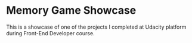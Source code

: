 # Memory Game Showcase

This is a showcase of one of the projects I completed at Udacity platform during Front-End Developer course.
